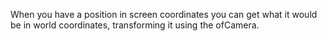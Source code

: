 When you have a position in screen coordinates you can get what it would be in world coordinates, transforming it using the ofCamera.
